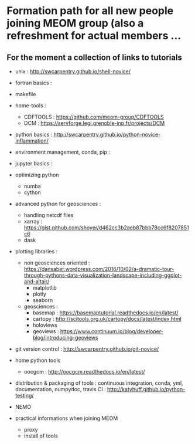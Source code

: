 # Formation path for all new people joining MEOM group (also a refreshment for actual members ...

## For the moment a collection of links to tutorials

* unix : http://swcarpentry.github.io/shell-novice/
* fortran basics : 
* makefile
* home-tools :
  * CDFTOOLS : https://github.com/meom-group/CDFTOOLS
  * DCM : https://servforge.legi.grenoble-inp.fr/projects/DCM
* python basics : http://swcarpentry.github.io/python-novice-inflammation/
* environment management, conda, pip :
* jupyter basics :
* optimizing python
  * numba
  * cython
* advanced python for geosciences :
  * handling netcdf files
  * xarray : https://gist.github.com/shoyer/d462cc3b2aeb87bbb78cc6f8207851c6
  * dask
* plotting libraries :
  * non geosciences oriented : https://dansaber.wordpress.com/2016/10/02/a-dramatic-tour-through-pythons-data-visualization-landscape-including-ggplot-and-altair/
    * matplotlib
    * plotly
    * seaborn
  * geosciences :
    * basemap : https://basemaptutorial.readthedocs.io/en/latest/
    * cartopy : http://scitools.org.uk/cartopy/docs/latest/index.html
    * holoviews
    * geoviews : https://www.continuum.io/blog/developer-blog/introducing-geoviews
* git version control : http://swcarpentry.github.io/git-novice/
* home python tools
  * oocgcm : http://oocgcm.readthedocs.io/en/latest/
* distribution & packaging of tools : continuous integration, conda, yml, documentation, numpydoc, travis CI : http://katyhuff.github.io/python-testing/
* NEMO


* practical informations when joining MEOM
  * proxy
  * install of tools
